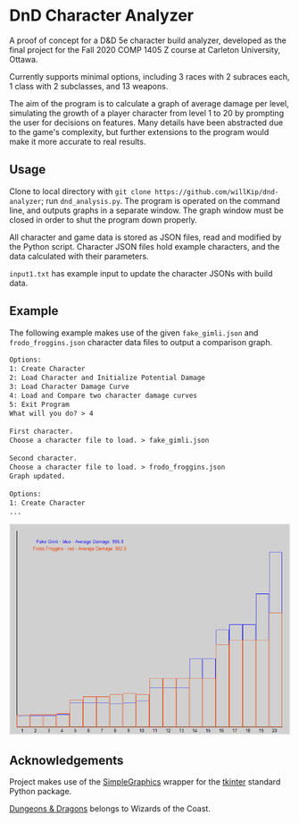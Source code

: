 # DnD Character Analyzer

A proof of concept for a D&D 5e character build analyzer, developed as the final project for the Fall 2020 COMP 1405 Z course at Carleton University, Ottawa.

Currently supports minimal options, including 3 races with 2 subraces each, 1 class with 2 subclasses, and 13 weapons. 

The aim of the program is to calculate a graph of average damage per level, simulating the growth of a player character from level 1 to 20 by prompting the user for decisions on features. Many details have been abstracted due to the game's complexity, but further extensions to the program would make it more accurate to real results.

## Usage
Clone to local directory with `git clone https://github.com/willKip/dnd-analyzer`; run `dnd_analysis.py`. The program is operated on the command line, and outputs graphs in a separate window. The graph window must be closed in order to shut the program down properly.

All character and game data is stored as JSON files, read and modified by the Python script. Character JSON files hold example characters, and the data calculated with their parameters.

`input1.txt` has example input to update the character JSONs with build data.

## Example
The following example makes use of the given `fake_gimli.json` and `frodo_froggins.json` character data files to output a comparison graph.

```
Options: 
1: Create Character
2: Load Character and Initialize Potential Damage
3: Load Character Damage Curve
4: Load and Compare two character damage curves  
5: Exit Program
What will you do? > 4

First character.
Choose a character file to load. > fake_gimli.json

Second character.
Choose a character file to load. > frodo_froggins.json
Graph updated.

Options:
1: Create Character
...
```
![Graph showing character damage comparisons.](/running_example.png)

## Acknowledgements
Project makes use of the [SimpleGraphics](https://pages.cpsc.ucalgary.ca/~bdstephe/217_F15/SimpleGraphics.py) wrapper for the [tkinter](https://docs.python.org/3/library/tkinter.html) standard Python package.

[Dungeons & Dragons](https://dnd.wizards.com/) belongs to Wizards of the Coast.